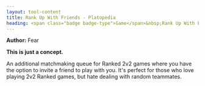 ```yaml
---
layout: tool-content
title: Rank Up With Friends - Platopedia
heading: <span class="badge badge-type">Game</span>&nbsp;Rank Up With Friends
---
```


<div class="linebreak"></div>

**Author:** Fear

**This is just a concept.**

An additional matchmaking queue for Ranked 2v2 games where you have the option to invite a friend to play with you. It's perfect for those who love playing 2v2 Ranked games, but hate dealing with random teammates.

<div class="linebreak"></div>

<div class="content-image" data-url="/docs/assets/images/concepts/rankupwithfriends.png" data-width="600px" data-label=""></div>

<div class="linebreak"></div>
